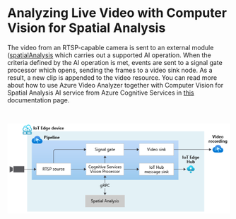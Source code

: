 # Analyzing Live Video with Computer Vision for Spatial Analysis

The video from an RTSP-capable camera is sent to an external module ([spatialAnalysis](https://docs.microsoft.com/azure/cognitive-services/computer-vision/spatial-analysis-operations) which carries out a supported AI operation. When the criteria defined by the AI operation is met, events are sent to a signal gate processor which opens, sending the frames to a video sink node. As a result, a new clip is appended to the video resource. You can read more about how to use Azure Video Analyzer together with Computer Vision for Spatial Analysis AI service from Azure Cognitive Services in [this](https://aka.ms/ava-spatial-analysis) documentation page.

<br>
<p align="center">
  <img src="./topology.png" title="Analyzing Live Video with Computer Vision for Spatial Analysis"/>
</p>
<br>
